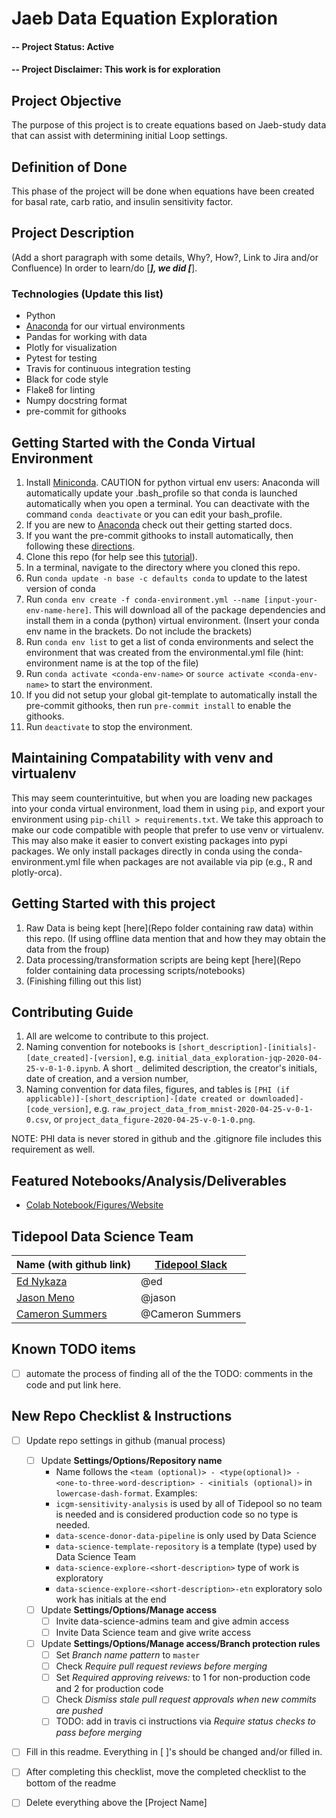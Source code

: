 # Jaeb Data Equation Exploration

#### -- Project Status: Active
#### -- Project Disclaimer: This work is for exploration

## Project Objective
The purpose of this project is to create equations based on Jaeb-study data that can assist with determining initial Loop settings.

## Definition of Done
This phase of the project will be done when equations have been created for basal rate, carb ratio, and insulin sensitivity factor.

## Project Description
(Add a short paragraph with some details, Why?, How?, Link to Jira and/or Confluence)
In order to learn/do [___], we did [___].

### Technologies (Update this list)
* Python
* [Anaconda](https://www.anaconda.com/) for our virtual environments
* Pandas for working with data
* Plotly for visualization
* Pytest for testing
* Travis for continuous integration testing
* Black for code style
* Flake8 for linting
* Numpy docstring format
* pre-commit for githooks

## Getting Started with the Conda Virtual Environment
1. Install [Miniconda](https://conda.io/miniconda.html). CAUTION for python virtual env users: Anaconda will automatically update your .bash_profile
so that conda is launched automatically when you open a terminal. You can deactivate with the command `conda deactivate`
or you can edit your bash_profile.
2. If you are new to [Anaconda](https://docs.anaconda.com/anaconda/user-guide/getting-started/)
check out their getting started docs.
3. If you want the pre-commit githooks to install automatically, then following these
[directions](https://pre-commit.com/#automatically-enabling-pre-commit-on-repositories).
4. Clone this repo (for help see this [tutorial](https://help.github.com/articles/cloning-a-repository/)).
5. In a terminal, navigate to the directory where you cloned this repo.
6. Run `conda update -n base -c defaults conda` to update to the latest version of conda
7. Run `conda env create -f conda-environment.yml --name [input-your-env-name-here]`. This will download all of the package dependencies
and install them in a conda (python) virtual environment. (Insert your conda env name in the brackets. Do not include the brackets)
8. Run `conda env list` to get a list of conda environments and select the environment
that was created from the environmental.yml file (hint: environment name is at the top of the file)
9. Run `conda activate <conda-env-name>` or `source activate <conda-env-name>` to start the environment.
10. If you did not setup your global git-template to automatically install the pre-commit githooks, then
run `pre-commit install` to enable the githooks.
11. Run `deactivate` to stop the environment.

## Maintaining Compatability with venv and virtualenv
This may seem counterintuitive, but when you are loading new packages into your conda virtual environment,
load them in using `pip`, and export your environment using `pip-chill > requirements.txt`.
We take this approach to make our code compatible with people that prefer to use venv or virtualenv.
This may also make it easier to convert existing packages into pypi packages. We only install packages directly
in conda using the conda-environment.yml file when packages are not available via pip (e.g., R and plotly-orca).

## Getting Started with this project
1. Raw Data is being kept [here](Repo folder containing raw data) within this repo.
(If using offline data mention that and how they may obtain the data from the froup)
2. Data processing/transformation scripts are being kept [here](Repo folder containing data processing scripts/notebooks)
3. (Finishing filling out this list)

## Contributing Guide
1. All are welcome to contribute to this project.
1. Naming convention for notebooks is
`[short_description]-[initials]-[date_created]-[version]`,
e.g. `initial_data_exploration-jqp-2020-04-25-v-0-1-0.ipynb`.
A short `_` delimited description, the creator's initials, date of creation, and a version number,
1. Naming convention for data files, figures, and tables is
`[PHI (if applicable)]-[short_description]-[date created or downloaded]-[code_version]`,
e.g. `raw_project_data_from_mnist-2020-04-25-v-0-1-0.csv`,
or `project_data_figure-2020-04-25-v-0-1-0.png`.

NOTE: PHI data is never stored in github and the .gitignore file includes this requirement as well.

## Featured Notebooks/Analysis/Deliverables
* [Colab Notebook/Figures/Website](link)

## Tidepool Data Science Team
|Name (with github link)    |  [Tidepool Slack](https://tidepoolorg.slack.com/)   |
|---------|-----------------|
|[Ed Nykaza](https://github.com/[ed-nykaza])| @ed        |
|[Jason Meno](https://github.com/[jameno]) |  @jason    |
|[Cameron Summers](https://github.com/[scaubrey]) |  @Cameron Summers    |

## Known TODO items
- [ ] automate the process of finding all of the the TODO: comments in the code and put link here.

## New Repo Checklist & Instructions
- [ ] Update repo settings in github (manual process)
    * [ ] Update **Settings/Options/Repository name**
        * Name follows the `<team (optional)> - <type(optional)> - <one-to-three-word-description> - <initials (optional)>` in `lowercase-dash-format`.
    Examples:
        * `icgm-sensitivity-analysis` is used by all of Tidepool so no team is needed and is considered production code so no type is needed.
        * `data-scence-donor-data-pipeline` is only used by Data Science
        * `data-science-template-repository` is a template (type) used by Data Science Team
        * `data-science-explore-<short-description>` type of work is exploratory
        * `data-science-explore-<short-description>-etn` exploratory solo work has initials at the end
    * [ ] Update **Settings/Options/Manage access**
        - [ ] Invite data-science-admins team and give admin access
        - [ ] Invite Data Science team and give write access
    * [ ] Update **Settings/Options/Manage access/Branch protection rules**
        - [ ] Set _Branch name pattern_ to `master`
        - [ ] Check _Require pull request reviews before merging_
        - [ ] Set _Required approving reivews:_ to 1 for non-production code and 2 for production code
        - [ ] Check _Dismiss stale pull request approvals when new commits are pushed_
        - [ ] TODO: add in travis ci instructions via _Require status checks to pass before merging_
- [ ] Fill in this readme. Everything in [  ]'s should be changed and/or filled in.
- [ ] After completing this checklist, move the completed checklist to the bottom of the readme
- [ ] Delete everything above the [Project Name]

